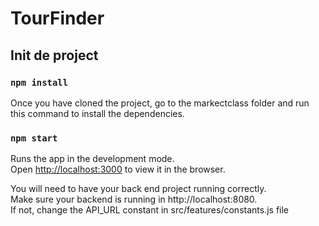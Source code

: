 # TourFinder

## Init de project

### `npm install`

Once you have cloned the project, go to the markectclass folder and run this command to install the dependencies.  

### `npm start`

Runs the app in the development mode.\
Open [http://localhost:3000](http://localhost:3000) to view it in the browser.

You will need to have your back end project running correctly. \
Make sure your backend is running in http://localhost:8080. \
If not, change the API_URL constant in 
src/features/constants.js file